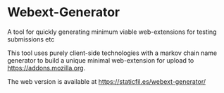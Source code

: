 # Webext-Generator

A tool for quickly generating minimum viable web-extensions for testing submissions etc

This tool uses purely client-side technologies with a markov chain name generator to build a unique 
minimal web-extension for upload to https://addons.mozilla.org.

The web version is available at https://staticfil.es/webext-generator/
